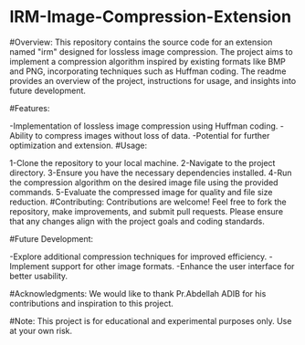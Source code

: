 # IRM-Image-Compression-Extension
#Overview:
This repository contains the source code for an extension named "irm" designed for lossless image compression. The project aims to implement a compression algorithm inspired by existing formats like BMP and PNG, incorporating techniques such as Huffman coding. The readme provides an overview of the project, instructions for usage, and insights into future development.

#Features:

-Implementation of lossless image compression using Huffman coding.
-Ability to compress images without loss of data.
-Potential for further optimization and extension.
#Usage:

1-Clone the repository to your local machine.
2-Navigate to the project directory.
3-Ensure you have the necessary dependencies installed.
4-Run the compression algorithm on the desired image file using the provided commands.
5-Evaluate the compressed image for quality and file size reduction.
#Contributing:
Contributions are welcome! Feel free to fork the repository, make improvements, and submit pull requests. Please ensure that any changes align with the project goals and coding standards.

#Future Development:

-Explore additional compression techniques for improved efficiency.
-Implement support for other image formats.
-Enhance the user interface for better usability.


#Acknowledgments:
We would like to thank Pr.Abdellah ADIB for his contributions and inspiration to this project.



#Note:
This project is for educational and experimental purposes only. Use at your own risk.






